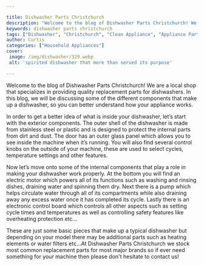 ```yaml
---

title: Dishwasher Parts Christchurch
description: "Welcome to the blog of Dishwasher Parts Christchurch! We are a local shop that specializes in providing quality replacement parts ...read now to learn more"
keywords: dishwasher parts christchurch
tags: ["Dishwasher", "Christchurch", "Clean Appliance", "Appliance Parts"]
author: Curtis
categories: ["Household Appliances"]
cover: 
 image: /img/dishwasher/329.webp
 alt: 'spirited dishwasher that more than served its purpose'

---
```


Welcome to the blog of Dishwasher Parts Christchurch! We are a local shop that specializes in providing quality replacement parts for dishwashers. In this blog, we will be discussing some of the different components that make up a dishwasher, so you can better understand how your appliance works.

In order to get a better idea of what is inside your dishwasher, let’s start with the exterior components. The outer shell of the dishwasher is made from stainless steel or plastic and is designed to protect the internal parts from dirt and dust. The door has an outer glass panel which allows you to see inside the machine when it’s running. You will also find several control knobs on the outside of your machine, these are used to select cycles, temperature settings and other features.

Now let’s move onto some of the internal components that play a role in making your dishwasher work properly. At the bottom you will find an electric motor which powers all of its functions such as washing and rinsing dishes, draining water and spinning them dry. Next there is a pump which helps circulate water through all of its compartments while also draining away any excess water once it has completed its cycle. Lastly there is an electronic control board which controls all other aspects such as setting cycle times and temperatures as well as controlling safety features like overheating protection etc…

These are just some basic pieces that make up a typical dishwasher but depending on your model there may be additional parts such as heating elements or water filters etc…At Dishwasher Parts Christchurch we stock most common replacement parts for most major brands so if ever need something for your machine then please don't hesitate to contact us!
